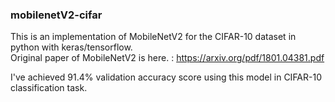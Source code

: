 ### mobilenetV2-cifar

This is an implementation of MobileNetV2 for the CIFAR-10 dataset in python with keras/tensorflow.
<br>Original paper of MobileNetV2 is here. : https://arxiv.org/pdf/1801.04381.pdf

I've achieved 91.4% validation accuracy score using this model in CIFAR-10 classification task.
